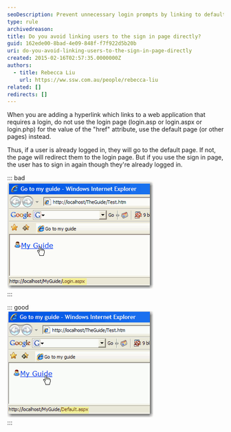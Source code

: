 ```yaml
---
seoDescription: Prevent unnecessary login prompts by linking to default pages instead of the sign-in page, allowing users to seamlessly access protected content if already logged in.
type: rule
archivedreason:
title: Do you avoid linking users to the sign in page directly?
guid: 162ede00-8bad-4e09-848f-f7f922d5b20b
uri: do-you-avoid-linking-users-to-the-sign-in-page-directly
created: 2015-02-16T02:57:35.0000000Z
authors:
  - title: Rebecca Liu
    url: https://ww.ssw.com.au/people/rebecca-liu
related: []
redirects: []
---
```


When you are adding a hyperlink which links to a web application that requires a login, do not use the login page (login.asp or login.aspx or login.php) for the value of the "href" attribute, use the default page (or other pages) instead.

Thus, if a user is already logged in, they will go to the default page.
If not, the page will redirect them to the login page.
But if you use the sign in page, the user has to sign in again though they're already logged in.

<!--endintro-->

::: bad  
![Figure: Bad Example - Linked to the login page.](../../assets/BadNoUseLogin.gif)  
:::

::: good  
![Figure: Good Example - Linked to the default page.](../../assets/GoodNoUseLogin.gif)  
:::
